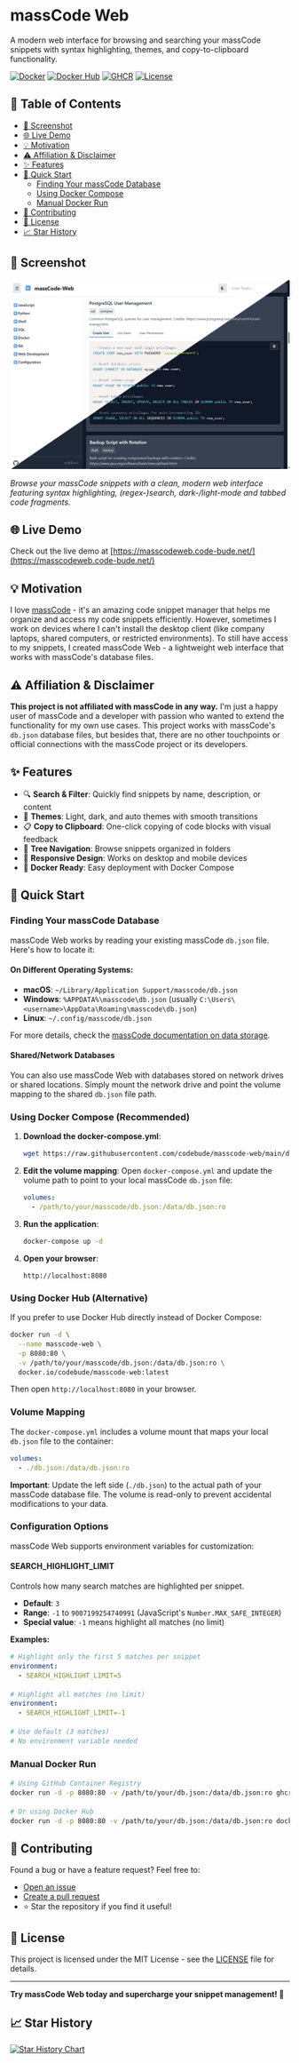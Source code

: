 # massCode Web

A modern web interface for browsing and searching your massCode snippets with syntax highlighting, themes, and copy-to-clipboard functionality.

[![Docker](https://img.shields.io/badge/Docker-Ready-green?style=flat-square&logo=docker)](#using-docker-compose-recommended)
[![Docker Hub](https://img.shields.io/docker/pulls/codebude/masscode-web?logo=docker)](https://hub.docker.com/repository/docker/codebude/masscode-web/general)
[![GHCR](https://img.shields.io/badge/GHCR-Ready-blue?style=flat-square&logo=github)](https://github.com/codebude/masscode-web/pkgs/container/masscode-web)
[![License](https://img.shields.io/badge/License-MIT-yellow?style=flat-square)](LICENSE.txt)


## 📜 Table of Contents

- [📸 Screenshot](#-screenshot)
- [🌐 Live Demo](#-live-demo)
- [💡 Motivation](#-motivation)
- [⚠️ Affiliation & Disclaimer](#️-affiliation--disclaimer)
- [✨ Features](#-features)
- [🚀 Quick Start](#-quick-start)
  - [Finding Your massCode Database](#finding-your-masscode-database)
  - [Using Docker Compose](#using-docker-compose-recommended)
  - [Manual Docker Run](#manual-docker-run)
- [🤝 Contributing](#-contributing)
- [📄 License](#-license)
- [📈 Star History](#-star-history)

## 📸 Screenshot

![massCode Web Interface](img/masscode-screenshot.png)

*Browse your massCode snippets with a clean, modern web interface featuring syntax highlighting, (regex-)search, dark-/light-mode and tabbed code fragments.*

## 🌐 Live Demo

Check out the live demo at [https://masscodeweb.code-bude.net/](https://masscodeweb.code-bude.net/)

## 💡 Motivation

I love [massCode](https://masscode.io/) - it's an amazing code snippet manager that helps me organize and access my code snippets efficiently. However, sometimes I work on devices where I can't install the desktop client (like company laptops, shared computers, or restricted environments). To still have access to my snippets, I created massCode Web - a lightweight web interface that works with massCode's database files.

## ⚠️ Affiliation & Disclaimer

**This project is not affiliated with massCode in any way.** I'm just a happy user of massCode and a developer with passion who wanted to extend the functionality for my own use cases. This project works with massCode's `db.json` database files, but besides that, there are no other touchpoints or official connections with the massCode project or its developers.

## ✨ Features

- 🔍 **Search & Filter**: Quickly find snippets by name, description, or content
- 🎨 **Themes**: Light, dark, and auto themes with smooth transitions
- 📋 **Copy to Clipboard**: One-click copying of code blocks with visual feedback
- 🌳 **Tree Navigation**: Browse snippets organized in folders
- 📱 **Responsive Design**: Works on desktop and mobile devices
- 🐳 **Docker Ready**: Easy deployment with Docker Compose

## 🚀 Quick Start

### Finding Your massCode Database

massCode Web works by reading your existing massCode `db.json` file. Here's how to locate it:

#### On Different Operating Systems:

- **macOS**: `~/Library/Application Support/masscode/db.json`
- **Windows**: `%APPDATA%\masscode\db.json` (usually `C:\Users\<username>\AppData\Roaming\masscode\db.json`)
- **Linux**: `~/.config/masscode/db.json`

For more details, check the [massCode documentation on data storage](https://masscode.io/docs/data-storage).

#### Shared/Network Databases

You can also use massCode Web with databases stored on network drives or shared locations. Simply mount the network drive and point the volume mapping to the shared `db.json` file path.

### Using Docker Compose (Recommended)

1. **Download the docker-compose.yml**:
   ```bash
   wget https://raw.githubusercontent.com/codebude/masscode-web/main/docker-compose.yml
   ```

2. **Edit the volume mapping**:
   Open `docker-compose.yml` and update the volume path to point to your local massCode `db.json` file:
   ```yaml
   volumes:
     - /path/to/your/masscode/db.json:/data/db.json:ro
   ```

3. **Run the application**:
   ```bash
   docker-compose up -d
   ```

4. **Open your browser**:
   ```
   http://localhost:8080
   ```

### Using Docker Hub (Alternative)

If you prefer to use Docker Hub directly instead of Docker Compose:

```bash
docker run -d \
  --name masscode-web \
  -p 8080:80 \
  -v /path/to/your/masscode/db.json:/data/db.json:ro \
  docker.io/codebude/masscode-web:latest
```

Then open `http://localhost:8080` in your browser.

### Volume Mapping

The `docker-compose.yml` includes a volume mount that maps your local `db.json` file to the container:

```yaml
volumes:
  - ./db.json:/data/db.json:ro
```

**Important**: Update the left side (`./db.json`) to the actual path of your massCode database file. The volume is read-only to prevent accidental modifications to your data.

### Configuration Options

massCode Web supports environment variables for customization:

#### SEARCH_HIGHLIGHT_LIMIT

Controls how many search matches are highlighted per snippet.

- **Default**: `3`
- **Range**: `-1` to `9007199254740991` (JavaScript's `Number.MAX_SAFE_INTEGER`)
- **Special value**: `-1` means highlight all matches (no limit)

**Examples:**

```yaml
# Highlight only the first 5 matches per snippet
environment:
  - SEARCH_HIGHLIGHT_LIMIT=5

# Highlight all matches (no limit)
environment:
  - SEARCH_HIGHLIGHT_LIMIT=-1

# Use default (3 matches)
# No environment variable needed
```

### Manual Docker Run

```bash
# Using GitHub Container Registry
docker run -d -p 8080:80 -v /path/to/your/db.json:/data/db.json:ro ghcr.io/codebude/masscode-web:latest

# Or using Docker Hub
docker run -d -p 8080:80 -v /path/to/your/db.json:/data/db.json:ro docker.io/codebude/masscode-web:latest
```

## 🤝 Contributing

Found a bug or have a feature request? Feel free to:
- [Open an issue](https://github.com/codebude/masscode-web/issues)
- [Create a pull request](https://github.com/codebude/masscode-web/pulls)
- ⭐ Star the repository if you find it useful!

## 📄 License

This project is licensed under the MIT License - see the [LICENSE](LICENSE) file for details.

---

**Try massCode Web today and supercharge your snippet management! 🚀**

## 📈 Star History

[![Star History Chart](https://api.star-history.com/svg?repos=codebude/masscode-web&type=Date)](https://www.star-history.com/#codebude/masscode-web&Date)